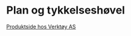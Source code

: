 # Plan og tykkelseshøvel

[Produktside hos Verktøy AS](https://verktoyas.no/produkter/maskiner/hoevel-avretter/charnwood-plan-tykkelseshoevel-w583-250mm)
